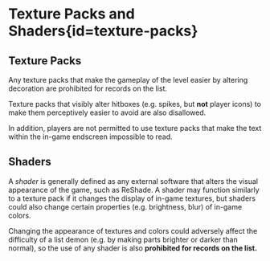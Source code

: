 <div class='panel fade js-scroll-anim' data-anim='fade'>

# Texture Packs and Shaders{id=texture-packs}

## Texture Packs

Any texture packs that make the gameplay of the level easier by altering decoration are prohibited for records on the list. 

Texture packs that visibly alter hitboxes (e.g. spikes, but **not** player icons) to make them perceptively easier to avoid are also disallowed.

In addition, players are not permitted to use texture packs that make the text within the in-game endscreen impossible to read.

## Shaders

A *shader* is generally defined as any external software that alters the visual appearance of the game, such as ReShade. A shader may function similarly to a texture pack if it changes the display of in-game textures, but shaders could also change certain properties (e.g. brightness, blur) of in-game colors. 

Changing the appearance of textures and colors could adversely affect the difficulty of a list demon (e.g. by making parts brighter or darker than normal), so the use of any shader is also **prohibited for records on the list.**

</div>
